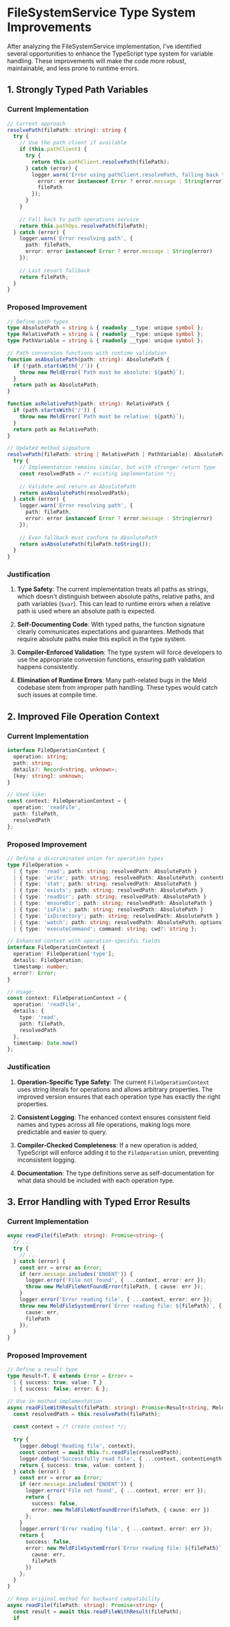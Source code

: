 # FileSystemService Type System Improvements

After analyzing the FileSystemService implementation, I've identified several opportunities to enhance the TypeScript type system for variable handling. These improvements will make the code more robust, maintainable, and less prone to runtime errors.

## 1. Strongly Typed Path Variables

### Current Implementation
```typescript
// Current approach
resolvePath(filePath: string): string {
  try {
    // Use the path client if available
    if (this.pathClient) {
      try {
        return this.pathClient.resolvePath(filePath);
      } catch (error) {
        logger.warn('Error using pathClient.resolvePath, falling back to pathOps', { 
          error: error instanceof Error ? error.message : String(error), 
          filePath 
        });
      }
    }
    
    // Fall back to path operations service
    return this.pathOps.resolvePath(filePath);
  } catch (error) {
    logger.warn('Error resolving path', {
      path: filePath,
      error: error instanceof Error ? error.message : String(error)
    });
    
    // Last resort fallback
    return filePath;
  }
}
```

### Proposed Improvement
```typescript
// Define path types
type AbsolutePath = string & { readonly __type: unique symbol };
type RelativePath = string & { readonly __type: unique symbol };
type PathVariable = string & { readonly __type: unique symbol };

// Path conversion functions with runtime validation
function asAbsolutePath(path: string): AbsolutePath {
  if (!path.startsWith('/')) {
    throw new MeldError(`Path must be absolute: ${path}`);
  }
  return path as AbsolutePath;
}

function asRelativePath(path: string): RelativePath {
  if (path.startsWith('/')) {
    throw new MeldError(`Path must be relative: ${path}`);
  }
  return path as RelativePath;
}

// Updated method signature
resolvePath(filePath: string | RelativePath | PathVariable): AbsolutePath {
  try {
    // Implementation remains similar, but with stronger return type
    const resolvedPath = /* existing implementation */;
    
    // Validate and return as AbsolutePath
    return asAbsolutePath(resolvedPath);
  } catch (error) {
    logger.warn('Error resolving path', {
      path: filePath,
      error: error instanceof Error ? error.message : String(error)
    });
    
    // Even fallback must conform to AbsolutePath
    return asAbsolutePath(filePath.toString());
  }
}
```

### Justification
1. **Type Safety**: The current implementation treats all paths as strings, which doesn't distinguish between absolute paths, relative paths, and path variables (`$var`). This can lead to runtime errors when a relative path is used where an absolute path is expected.

2. **Self-Documenting Code**: With typed paths, the function signature clearly communicates expectations and guarantees. Methods that require absolute paths make this explicit in the type system.

3. **Compiler-Enforced Validation**: The type system will force developers to use the appropriate conversion functions, ensuring path validation happens consistently.

4. **Elimination of Runtime Errors**: Many path-related bugs in the Meld codebase stem from improper path handling. These types would catch such issues at compile time.

## 2. Improved File Operation Context

### Current Implementation
```typescript
interface FileOperationContext {
  operation: string;
  path: string;
  details?: Record<string, unknown>;
  [key: string]: unknown;
}

// Used like:
const context: FileOperationContext = {
  operation: 'readFile',
  path: filePath,
  resolvedPath
};
```

### Proposed Improvement
```typescript
// Define a discriminated union for operation types
type FileOperation = 
  | { type: 'read'; path: string; resolvedPath: AbsolutePath }
  | { type: 'write'; path: string; resolvedPath: AbsolutePath; contentLength: number }
  | { type: 'stat'; path: string; resolvedPath: AbsolutePath }
  | { type: 'exists'; path: string; resolvedPath: AbsolutePath }
  | { type: 'readDir'; path: string; resolvedPath: AbsolutePath }
  | { type: 'ensureDir'; path: string; resolvedPath: AbsolutePath }
  | { type: 'isFile'; path: string; resolvedPath: AbsolutePath }
  | { type: 'isDirectory'; path: string; resolvedPath: AbsolutePath }
  | { type: 'watch'; path: string; resolvedPath: AbsolutePath; options?: { recursive?: boolean } }
  | { type: 'executeCommand'; command: string; cwd?: string };

// Enhanced context with operation-specific fields
interface FileOperationContext {
  operation: FileOperation['type'];
  details: FileOperation;
  timestamp: number;
  error?: Error;
}

// Usage:
const context: FileOperationContext = {
  operation: 'readFile',
  details: {
    type: 'read',
    path: filePath,
    resolvedPath
  },
  timestamp: Date.now()
};
```

### Justification
1. **Operation-Specific Type Safety**: The current `FileOperationContext` uses string literals for operations and allows arbitrary properties. The improved version ensures that each operation type has exactly the right properties.

2. **Consistent Logging**: The enhanced context ensures consistent field names and types across all file operations, making logs more predictable and easier to query.

3. **Compiler-Checked Completeness**: If a new operation is added, TypeScript will enforce adding it to the `FileOperation` union, preventing inconsistent logging.

4. **Documentation**: The type definitions serve as self-documentation for what data should be included with each operation type.

## 3. Error Handling with Typed Error Results

### Current Implementation
```typescript
async readFile(filePath: string): Promise<string> {
  // ...
  try {
    // ...
  } catch (error) {
    const err = error as Error;
    if (err.message.includes('ENOENT')) {
      logger.error('File not found', { ...context, error: err });
      throw new MeldFileNotFoundError(filePath, { cause: err });
    }
    logger.error('Error reading file', { ...context, error: err });
    throw new MeldFileSystemError(`Error reading file: ${filePath}`, { 
      cause: err,
      filePath
    });
  }
}
```

### Proposed Improvement
```typescript
// Define a result type
type Result<T, E extends Error = Error> = 
  | { success: true; value: T }
  | { success: false; error: E };

// Use in method implementation
async readFileWithResult(filePath: string): Promise<Result<string, MeldFileSystemError | MeldFileNotFoundError>> {
  const resolvedPath = this.resolvePath(filePath);
  
  const context = /* create context */;
  
  try {
    logger.debug('Reading file', context);
    const content = await this.fs.readFile(resolvedPath);
    logger.debug('Successfully read file', { ...context, contentLength: content.length });
    return { success: true, value: content };
  } catch (error) {
    const err = error as Error;
    if (err.message.includes('ENOENT')) {
      logger.error('File not found', { ...context, error: err });
      return { 
        success: false, 
        error: new MeldFileNotFoundError(filePath, { cause: err }) 
      };
    }
    logger.error('Error reading file', { ...context, error: err });
    return { 
      success: false, 
      error: new MeldFileSystemError(`Error reading file: ${filePath}`, { 
        cause: err,
        filePath
      })
    };
  }
}

// Keep original method for backward compatibility
async readFile(filePath: string): Promise<string> {
  const result = await this.readFileWithResult(filePath);
  if
